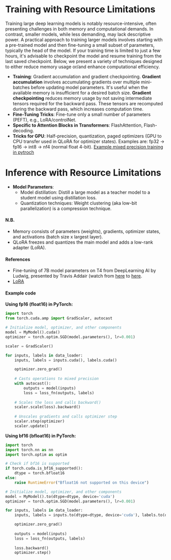 # Training with Resource Limitations

Training large deep learning models is notably resource-intensive, often presenting challenges in both memory and computational demands. In contrast, smaller models, while less demanding, may lack descriptive power. A practical approach to training larger models involves starting with a pre-trained model and then fine-tuning a small subset of parameters, typically the head of the model. If your training time is limited to just a few hours, it's advisable to checkpoint the model and resume training from the last saved checkpoint. Below, we present a variety of techniques designed to either reduce memory usage or/and enhance computational efficiency.

- **Training**: Gradient accumulation and gradient checkpointing. **Gradient accumulation** involves accumulating gradients over multiple mini-batches before updating model parameters. It's useful when the available memory is insufficient for a desired batch size. **Gradient checkpointing** reduces memory usage by not saving intermediate tensors required for the backward pass. These tensors are recomputed during the backward pass, which increases computation time.
- **Fine-Tuning Tricks**: Fine-tune only a small number of parameters (PEFT), e.g., LoRA/controlNet.
- **Specific to Attention Blocks in Transformers**: FlashAttention, Flash-decoding.
- **Tricks for GPU**: Half-precision, quantization, paged optimizers (GPU to CPU transfer used in QLoRA for optimizer states). Examples are: fp32 -> fp16 -> int8 -> nf4 (normal float 4-bit). [Example mixed precision training in pytroch](https://pytorch.org/docs/stable/notes/amp_examples.html)

# Inference with Resource Limitations
- **Model Parameters**: 
    - Model distillation: Distill a large model as a teacher model to a student model using distillation loss.
    - Quantization techniques: Weight clustering (aka low-bit parallelization) is a compression technique.

#### N.B.

- Memory consists of parameters (weights), gradients, optimizer states, and activations (batch size x largest layer).
- QLoRA freezes and quantizes the main model and adds a low-rank adapter (LoRA).

#### References

- Fine-tuning of 7B model parameters on T4 from DeepLearning AI by Ludwig, presented by Travis Addair (watch from [here](https://youtu.be/g68qlo9Izf0?t=793) to [here](https://youtu.be/g68qlo9Izf0?t=2184).
- [LoRA](https://huggingface.co/docs/peft/main/en/conceptual_guides/lora)


#### Example code

**Using fp16 (float16) in PyTorch:**

```python
import torch
from torch.cuda.amp import GradScaler, autocast

# Initialize model, optimizer, and other components
model = MyModel().cuda()
optimizer = torch.optim.SGD(model.parameters(), lr=0.001)

scaler = GradScaler()

for inputs, labels in data_loader:
    inputs, labels = inputs.cuda(), labels.cuda()

    optimizer.zero_grad()
    
    # Casts operations to mixed precision
    with autocast():
        outputs = model(inputs)
        loss = loss_fn(outputs, labels)
    
    # Scales the loss and calls backward()
    scaler.scale(loss).backward()
    
    # Unscales gradients and calls optimizer step
    scaler.step(optimizer)
    scaler.update()
```

**Using bf16 (bfloat16) in PyTorch:**
```python
import torch
import torch.nn as nn
import torch.optim as optim

# Check if bf16 is supported
if torch.cuda.is_bf16_supported():
    dtype = torch.bfloat16
else:
    raise RuntimeError("Bfloat16 not supported on this device")

# Initialize model, optimizer, and other components
model = MyModel().to(dtype=dtype, device='cuda')
optimizer = torch.optim.SGD(model.parameters(), lr=0.001)

for inputs, labels in data_loader:
    inputs, labels = inputs.to(dtype=dtype, device='cuda'), labels.to(device='cuda')

    optimizer.zero_grad()
    
    outputs = model(inputs)
    loss = loss_fn(outputs, labels)
    
    loss.backward()
    optimizer.step()
```